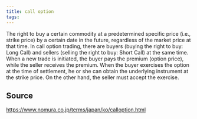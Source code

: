```yaml
---
title: call option
tags: 
---
```


The right to buy a certain commodity at a predetermined specific price (i.e., strike price) by a certain date in the future, regardless of the market price at that time. In call option trading, there are buyers (buying the right to buy: Long Call) and sellers (selling the right to buy: Short Call) at the same time. When a new trade is initiated, the buyer pays the premium (option price), while the seller receives the premium. When the buyer exercises the option at the time of settlement, he or she can obtain the underlying instrument at the strike price. On the other hand, the seller must accept the exercise.

## Source
https://www.nomura.co.jp/terms/japan/ko/calloption.html